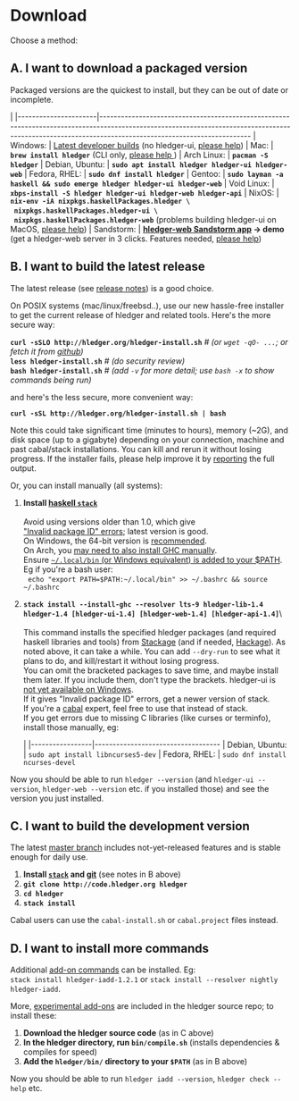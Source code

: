 # Download

Choose a method:
<a name="a"></a>

## A. I want to download a packaged version

<style>
tr { vertical-align:top; }
td { padding-bottom:.5em; padding-right:1em; }
td:first-of-type { 
  /* white-space:nowrap; */
  /* width:1%; */
}
a { white-space:nowrap; }
</style>

Packaged versions are the quickest to install, 
but they can be out of date or incomplete. 

|
|----------------------|------------------------------------------------------------------------------------------------------------------------------------------------------------------------------------------------------
| Windows:             | [Latest developer builds](https://ci.appveyor.com/project/simonmichael/hledger/build/artifacts) (no hledger-ui, [please help](https://github.com/jtdaugherty/vty/pull/1#issuecomment-297143444))
| Mac:                 | **`brew install hledger`** (CLI only, [please help ](https://github.com/simonmichael/hledger/issues/321#issuecomment-179920520))
| Arch Linux:          | **`pacman -S hledger`**
| Debian,&nbsp;Ubuntu: | **`sudo apt install hledger hledger-ui hledger-web`**
| Fedora,&nbsp;RHEL:   | **`sudo dnf install hledger`**
| Gentoo:              | **`sudo layman -a haskell && sudo emerge hledger hledger-ui hledger-web`**
| Void Linux:          | **`xbps-install -S hledger hledger-ui hledger-web hledger-api`**
| NixOS:               | **`nix-env -iA nixpkgs.haskellPackages.hledger \`<br>&nbsp;&nbsp;`nixpkgs.haskellPackages.hledger-ui \`<br>&nbsp;&nbsp;`nixpkgs.haskellPackages.hledger-web`** (problems building hledger-ui on MacOS, [please help](https://github.com/simonmichael/hledger/issues/613))
| Sandstorm:           | **[hledger-web Sandstorm app](https://apps.sandstorm.io/app/8x12h6p0x0nrzk73hfq6zh2jxtgyzzcty7qsatkg7jfg2mzw5n90) -> demo** (get a hledger-web server in 3 clicks. Features needed, [please help](https://github.com/simonmichael/hledger/issues/425))


<a name="b"></a>

## B. I want to build the latest release

The latest release (see [release notes](release-notes.html)) is a good choice.

On POSIX systems (mac/linux/freebsd..), use our new hassle-free installer
to get the current release of hledger and related tools.
Here's the more secure way:

 **`curl -sSLO http://hledger.org/hledger-install.sh`**  *# (or `wget -qO- ...`; or fetch it from [github](https://github.com/simonmichael/hledger/blob/master/hledger-install/hledger-install.sh))* \
 **`less hledger-install.sh`**                           *# (do security review)* \
 **`bash hledger-install.sh`**  *# (add `-v` for more detail; use `bash -x` to show commands being run)* 

and here's the less secure, more convenient way:

 **`curl -sSL http://hledger.org/hledger-install.sh | bash`**

Note this could take significant time (minutes to hours), memory (~2G),
and disk space (up to a gigabyte) depending on your connection, 
machine and past cabal/stack installations. You can kill and rerun it without losing progress.
If the installer fails, please help improve it by [reporting](docs.html#helpfeedback) the full output.

Or, you can install manually (all systems):

1. **Install [haskell `stack`](http://haskell-lang.org/get-started)**\
   \
   Avoid using versions older than 1.0, which give ["Invalid package ID" errors](https://github.com/simonmichael/hledger/issues/513);
   latest version is good.\
   On Windows, the 64-bit version is [recommended](https://github.com/simonmichael/hledger/issues/275#issuecomment-123834252).\
   On Arch, you [may need to also install GHC manually](https://github.com/simonmichael/hledger/issues/434).\
   Ensure [`~/.local/bin` (or Windows equivalent) is added to your \$PATH](https://docs.haskellstack.org/en/stable/install_and_upgrade/#path).
   Eg if you're a bash user:\
   &nbsp;&nbsp;`echo "export PATH=$PATH:~/.local/bin" >> ~/.bashrc && source ~/.bashrc`

2. **`stack install --install-ghc --resolver lts-9 hledger-lib-1.4 hledger-1.4 [hledger-ui-1.4] [hledger-web-1.4] [hledger-api-1.4]`**\   
   \
   This command installs the specified hledger packages (and required haskell libraries and tools) from [Stackage](https://www.stackage.org) (and if needed, [Hackage](http://hackage.haskell.org)).
   As noted above, it can take a while.
   You can add `--dry-run` to see what it plans to do, and kill/restart it without losing progress.\
   You can omit the bracketed packages to save time, and maybe install them later. If you include them, don't type the brackets.
   hledger-ui is [not yet available on Windows](https://github.com/jtdaugherty/vty/pull/1#issuecomment-297143444).\
   If it gives "Invalid package ID" errors, get a newer version of stack.\
   If you're a [cabal](https://www.haskell.org/cabal/) expert, feel free to use that instead of stack.\
   If you get errors due to missing C libraries (like curses or terminfo), install those manually, eg:

    |
    |-----------------|-----------------------------------
    | Debian, Ubuntu: | `sudo apt install libncurses5-dev` 
    | Fedora, RHEL:   | `sudo dnf install ncurses-devel`

<!--
    If you need to build with an older GHC version for some reason, these commands should work
   (except on Mac Sierra which [requires at least GHC 8.0.2/lts-8](https://ghc.haskell.org/trac/ghc/ticket/12479)):\
   `stack install --resolver lts-7 hledger-lib-1.3 hledger-1.3 hledger-ui-1.3 hledger-web-1.3 hledger-api-1.3 brick-0.19 vty-5.15.1 data-clist-0.1.2.0`  *# (GHC 8.0.1)* \
   `stack install --resolver lts-6 hledger-lib-1.3 hledger-1.3 hledger-ui-1.3 hledger-web-1.3 hledger-api-1.3 megaparsec-5.3.1 brick-0.19 vty-5.15.1 data-clist-0.1.2.0 text-zipper-0.10`  *# (GHC 7.10.3)* \
-->
   <!-- keep synced with stack.yaml files -->

Now you should be able to run `hledger --version` 
(and `hledger-ui --version`, `hledger-web --version` etc. if you installed those)
and see the version you just installed.


<a name="c"></a>

## C. I want to build the development version

The latest [master branch](https://github.com/simonmichael/hledger/commits/master) includes not-yet-released features and is stable enough for daily use.

1. **Install [`stack`](http://haskell-lang.org/get-started) and [git](https://en.wikipedia.org/wiki/Git)**
   (see notes in B above)
2. **`git clone http://code.hledger.org hledger`**
3. **`cd hledger`**
4. **`stack install`**

Cabal users can use the `cabal-install.sh` or `cabal.project` files instead.


<a name="d"></a>

## D. I want to install more commands

Additional [add-on commands](/hledger.html#third-party-add-ons)
can be installed. Eg:\
`stack install hledger-iadd-1.2.1` or `stack install --resolver nightly hledger-iadd`.

More, [experimental add-ons](/hledger.html#experimental-add-ons) are
included in the hledger source repo; to install these:

1. **Download the hledger source code** (as in C above)
2. **In the hledger directory, run `bin/compile.sh`** (installs dependencies & compiles for speed)
3. **Add the `hledger/bin/` directory to your `$PATH`** (as in B above) 

Now you should be able to run `hledger iadd --version`, `hledger check --help` etc.
